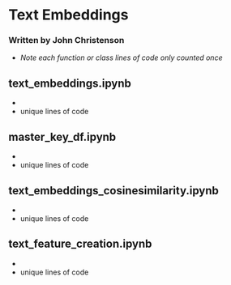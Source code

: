 # Text Embeddings

### Written by John Christenson

- *Note each function or class lines of code only counted once*

## text_embeddings.ipynb
- 
- unique lines of code


## master_key_df.ipynb
- 
- unique lines of code


## text_embeddings_cosinesimilarity.ipynb
- 
- unique lines of code

## text_feature_creation.ipynb
- 
- unique lines of code
